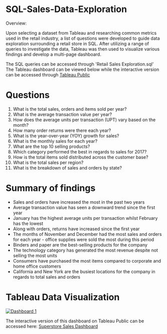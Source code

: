 # SQL-Sales-Data-Exploration
Overview:

Upon selecting a dataset from Tableau and researching common metrics used in the retail industry, a list of questions were developed to guide data exploration surrounding a retail store in SQL. After utilizing a range of queries to investigate the data, Tableau was then used to visualize various findings and develop a multi-page dashboard.

The SQL queries can be accessed through 'Retail Sales Exploration.sql'    
The Tableau dashboard can be viewed below while the interactive version can be accessed through [Tableau Public](https://public.tableau.com/app/profile/justin.le.corre/viz/SuperstoreSalesDashboard_16878798683810/Dashboard1)
# Questions
1) What is the total sales, orders and items sold per year?
2) What is the average transaction value per year?
3) How does the average units per transaction (UPT) vary based on the month?
4) How many order returns were there each year?
5) What is the year-over-year (YOY) growth for sales?
6) What is the monthly sales for each year?
7) What are the top 10 selling products?
8) Which category performed the best in regards to sales for 2017?
9) How is the total items sold distributed across the customer base?
10) What is the total sales per region?
11) What is the breakdown of sales and orders by state?
# Summary of findings
- Sales and orders have increased the most in the past two years
- Average transaction value has seen a downward trend since the first year
- January has the highest average units per transaction whilst February has the lowest
- Along with orders, returns have increased since the first year
- The months of November and December had the most sales and orders for each year - office supplies were sold the most during this period
- Binders and paper are the best-selling products for the company
- The technology category has generated the most revenue despite not selling the most units
- Consumers have purchased the most items compared to corporate and home office customers
- California and New York are the busiest locations for the company in regards to total sales and orders
# Tableau Data Visualization
<div class='tableauPlaceholder' id='viz1688136025045' style='position: relative'><noscript><a href='https://public.tableau.com/app/profile/justin.le.corre/viz/SuperstoreSalesDashboard_16878798683810/Dashboard1'><img alt='Dashboard 1 ' src='https:&#47;&#47;public.tableau.com&#47;static&#47;images&#47;Su&#47;SuperstoreSalesDashboard_16878798683810&#47;Dashboard1&#47;1_rss.png' style='border: none' /></a></noscript><object class='tableauViz'  style='display:none;'><param name='host_url' value='https%3A%2F%2Fpublic.tableau.com%2F' /> <param name='embed_code_version' value='3' /> <param name='site_root' value='' /><param name='name' value='SuperstoreSalesDashboard_16878798683810&#47;Dashboard1' /><param name='tabs' value='no' /><param name='toolbar' value='yes' /><param name='static_image' value='https:&#47;&#47;public.tableau.com&#47;static&#47;images&#47;Su&#47;SuperstoreSalesDashboard_16878798683810&#47;Dashboard1&#47;1.png' /> <param name='animate_transition' value='yes' /><param name='display_static_image' value='yes' /><param name='display_spinner' value='yes' /><param name='display_overlay' value='yes' /><param name='display_count' value='yes' /><param name='language' value='en-US' /></object></div>

The interactive version of this dashboard on Tableau Public can be accessed here: [Superstore Sales Dashboard](https://public.tableau.com/app/profile/justin.le.corre/viz/SuperstoreSalesDashboard_16878798683810/Dashboard1)
